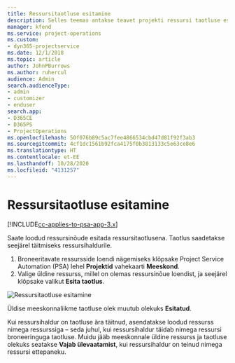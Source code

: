 ```yaml
---
title: Ressursitaotluse esitamine
description: Selles teemas antakse teavet projekti ressursi taotluse esitamise kohta.
manager: kfend
ms.service: project-operations
ms.custom:
- dyn365-projectservice
ms.date: 12/1/2018
ms.topic: article
author: JohnPBurrows
ms.author: ruhercul
audience: Admin
search.audienceType:
- admin
- customizer
- enduser
search.app:
- D365CE
- D365PS
- ProjectOperations
ms.openlocfilehash: 50f076b89c5ac7fee4866534cbd47d81f92f3ab3
ms.sourcegitcommit: 4cf1dc1561b92fca4175f0b3813133c5e63ce8e6
ms.translationtype: HT
ms.contentlocale: et-EE
ms.lasthandoff: 10/28/2020
ms.locfileid: "4131257"
---
```

# <a name="submitting-a-resource-request"></a>Ressursitaotluse esitamine

[!INCLUDE[cc-applies-to-psa-app-3.x](../includes/cc-applies-to-psa-app-3x.md)]

Saate loodud ressursinõude esitada ressursitaotlusena. Taotlus saadetakse seejärel täitmiseks ressursihaldurile.

1. Broneeritavate ressursside loendi nägemiseks klõpsake Project Service Automation (PSA) lehel **Projektid** vahekaarti **Meeskond**. 
2. Valige üldine ressurss, millel on olemas ressursinõue loendist, ja seejärel klõpsake valikut **Esita taotlus**.

![Ressursitaotluse esitamine](media/RM-how-to-18.png)

Üldise meeskonnaliikme taotluse olek muutub olekuks **Esitatud**.

Kui ressursihaldur on taotluse ära täitnud, asendatakse loodud ressurss nimega ressurssiga – seda juhul, kui ressursihaldur täidab nimega ressursi broneeringuga taotluse. Muidu jääb meeskonnale üldine ressurss ja taotluse olekuks seatakse **Vajab ülevaatamist**, kui ressursihaldur on teinud nimega ressursi ettepaneku.
